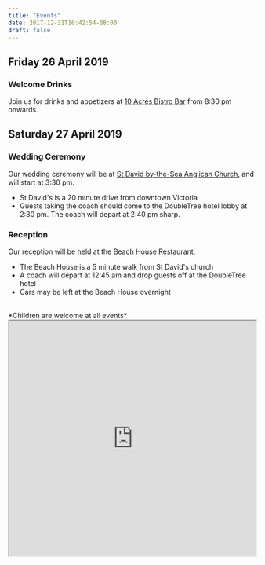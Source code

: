 ```yaml
---
title: "Events"
date: 2017-12-31T10:42:54-08:00
draft: false
---
```


## Friday 26 April 2019
### Welcome Drinks

Join us for drinks and appetizers at [10 Acres Bistro Bar](http://www.10acresbistro.ca) from 8:30 pm onwards.

## Saturday 27 April 2019
### Wedding Ceremony

Our wedding ceremony will be at [St David by-the-Sea Anglican Church](https://www.twosaintschurch.ca/about-us/our-locations--4/pages/st-david-by-the-sea-cordova-bay), and will start at 3:30 pm.

 * St David's is a 20 minute drive from downtown Victoria
 * Guests taking the coach should come to the DoubleTree hotel lobby at 2:30 pm. The coach will depart at 2:40 pm sharp.

### Reception

Our reception will be held at the [Beach House Restaurant](http://www.beachhousevictoria.com/).

 * The Beach House is a 5 minute walk from St David's church
 * A coach will depart at 12:45 am and drop guests off at the DoubleTree hotel
 * Cars may be left at the Beach House overnight

<br>
*Children are welcome at all events*

<br>

<iframe src="https://www.google.com/maps/d/embed?mid=1YTNMBcE8uDe74R4PHDETdcJE_7yyMOoy" width="100%" height="480"></iframe>
